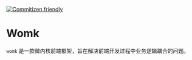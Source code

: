 [![Commitizen friendly](https://img.shields.io/badge/commitizen-friendly-brightgreen.svg)](http://commitizen.github.io/cz-cli/)

# Womk

`womk` 是一款微内核前端框架，旨在解决前端开发过程中业务逻辑耦合的问题。
